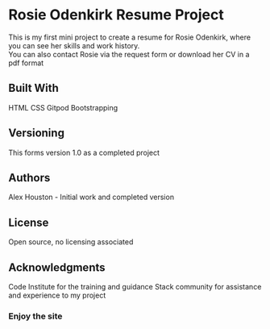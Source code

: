# Rosie Odenkirk Resume Project

This is my first mini project to create a resume for Rosie Odenkirk, where you can see her skills and work history.  
You can also contact Rosie via the request form or download her CV in a pdf format

## Built With
HTML
CSS
Gitpod Bootstrapping

## Versioning
This forms version 1.0 as a completed project

## Authors
Alex Houston - Initial work and completed version

## License
Open source, no licensing associated

## Acknowledgments
Code Institute for the training and guidance
Stack community for assistance and experience to my project

### Enjoy the site
